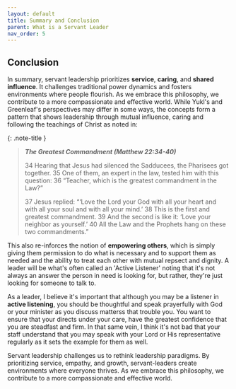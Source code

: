 ```yaml
---
layout: default
title: Summary and Conclusion
parent: What is a Servant Leader
nav_order: 5
---
```


## Conclusion

In summary, servant leadership prioritizes **service**, **caring**, and **shared influence**. It challenges traditional power dynamics and fosters environments where people flourish. As we embrace this philosophy, we contribute to a more compassionate and effective world. While Yukl's and Greenleaf's perspectives may differ in some ways, the concepts form a pattern that shows leadership through mutual influence, caring and following the teachings of Christ as noted in:

{: .note-title }
> ***The Greatest Commandment (Matthew 22:34-40)***
>
> 34 Hearing that Jesus had silenced the Sadducees, the Pharisees got together. 35 One of them, an expert in the law, tested him with this question: 36 “Teacher, which is the greatest commandment in the Law?”
>
> 37 Jesus replied: “‘Love the Lord your God with all your heart and with all your soul and with all your mind.’ 38 This is the first and greatest commandment. 39 And the second is like it: ‘Love your neighbor as yourself.’ 40 All the Law and the Prophets hang on these two commandments.”
>

This also re-inforces the notion of **empowering others**, which is simply giving them permission to do what is necessary and to support them as needed and the ability to treat each other with mutual repsect and dignity. A leader will be what's often called an 'Active Listener' noting that it's not always an answer the person in need is looking for, but rather, they're just looking for someone to talk to.

As a leader, I believe it's important that although you may be a listener in **active listening**, you should be thoughtful and speak prayerfully with God or your minister as you discuss matterss that trouble you. You want to ensure that your directs under your care, have the greatest confidence that you are steadfast and firm. In that same vein, I think it's not bad that your staff understand that you may speak with your Lord or His representative regularly as it sets the example for them as well.

Servant leadership challenges us to rethink leadership paradigms. By prioritizing service, empathy, and growth, servant-leaders create environments where everyone thrives. As we embrace this philosophy, we contribute to a more compassionate and effective world.
